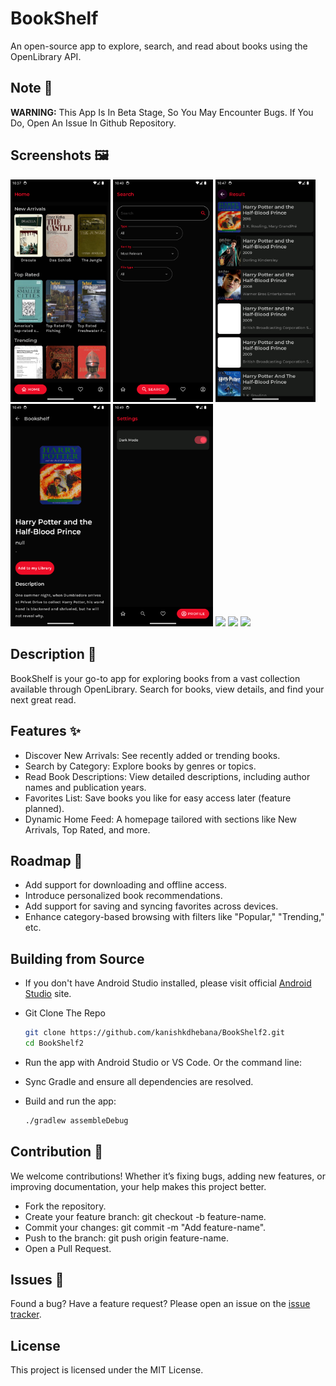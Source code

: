 # BookShelf

An open-source app to explore, search, and read about books using the OpenLibrary API.

## Note 📝

**WARNING:** This App Is In Beta Stage, So You May Encounter Bugs. If You Do, Open An Issue In Github Repository.

## Screenshots 🖼️

[<img src="screenshots/Screenshot_1.png" width=160>](screenshots/Screenshot_1.png)
[<img src="screenshots/Screenshot_2.png" width=160>](screenshots/Screenshot_2.png)
[<img src="screenshots/Screenshot_3.png" width=160>](screenshots/Screenshot_3.png)
[<img src="screenshots/Screenshot_4.png" width=160>](screenshots/Screenshot_4.png)
[<img src="screenshots/Screenshot_5.png" width=160>](screenshots/Screenshot_5.png)
[<img src="screenshots/Screenshot_6.png" width=160>](screenshots/Screenshot_6.png)
[<img src="screenshots/Screenshot_7.png" width=160>](screenshots/Screenshot_7.png)
[<img src="screenshots/Screenshot_8.png" width=160>](screenshots/Screenshot_8.png)

## Description 📖

BookShelf is your go-to app for exploring books from a vast collection available through OpenLibrary. Search for books, view details, and find your next great read.

## Features ✨

- Discover New Arrivals: See recently added or trending books.
- Search by Category: Explore books by genres or topics.
- Read Book Descriptions: View detailed descriptions, including author names and publication years.
- Favorites List: Save books you like for easy access later (feature planned).
- Dynamic Home Feed: A homepage tailored with sections like New Arrivals, Top Rated, and more.

## Roadmap 🎯

- Add support for downloading and offline access.
- Introduce personalized book recommendations.
- Add support for saving and syncing favorites across devices.
- Enhance category-based browsing with filters like "Popular," "Trending," etc.

## Building from Source

- If you don't have Android Studio installed, please visit official [Android Studio]([https://developer.android.com/studio]) site.

- Git Clone The Repo

     ```sh
     git clone https://github.com/kanishkdhebana/BookShelf2.git  
     cd BookShelf2  

     ```

- Run the app with Android Studio or VS Code. Or the command line:

- Sync Gradle and ensure all dependencies are resolved.

- Build and run the app:
  ```sh
  ./gradlew assembleDebug  
  ```

## Contribution 💝

We welcome contributions! Whether it’s fixing bugs, adding new features, or improving documentation, your help makes this project better.

- Fork the repository.
- Create your feature branch: git checkout -b feature-name.
- Commit your changes: git commit -m "Add feature-name".
- Push to the branch: git push origin feature-name.
- Open a Pull Request.


## Issues 🚩

Found a bug? Have a feature request? Please open an issue on the [issue tracker](https://github.com/kanishkdhebana/BookShelf2/issues).

## License

This project is licensed under the MIT License.

